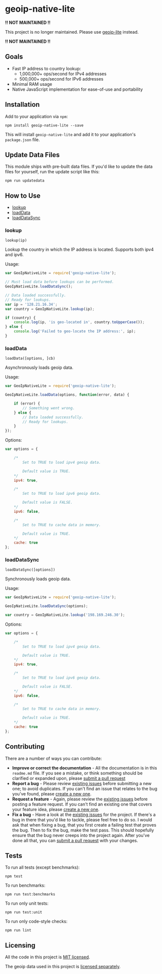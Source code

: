 # geoip-native-lite

__!! NOT MAINTAINED !!__

This project is no longer maintained. Please use [geoip-lite](https://github.com/bluesmoon/node-geoip) instead.

__!! NOT MAINTAINED !!__


## Goals

* Fast IP address to country lookup:
  * 1,000,000+ ops/second for IPv4 addresses
  * 500,000+ ops/second for IPv6 addresses
* Minimal RAM usage
* Native JavaScript implementation for ease-of-use and portability


## Installation

Add to your application via `npm`:
```
npm install geoip-native-lite --save
```
This will install `geoip-native-lite` and add it to your application's `package.json` file.


## Update Data Files

This module ships with pre-built data files. If you'd like to update the data files for yourself, run the update script like this:
```
npm run updatedata
```


## How to Use

* [lookup](#lookup)
* [loadData](#loaddata)
* [loadDataSync](#loaddatasync)

### lookup

`lookup(ip)`

Lookup the country in which the IP address is located. Supports both ipv4 and ipv6.

Usage:
```js
var GeoIpNativeLite = require('geoip-native-lite');

// Must load data before lookups can be performed.
GeoIpNativeLite.loadDataSync();

// Data loaded successfully.
// Ready for lookups.
var ip = '128.21.16.34';
var country = GeoIpNativeLite.lookup(ip);

if (country) {
	console.log(ip, 'is geo-located in', country.toUpperCase());
} else {
	console.log('Failed to geo-locate the IP address:', ip);
}
```


### loadData

`loadData([options, ]cb)`

Asynchronously loads geoip data.

Usage:
```js
var GeoIpNativeLite = require('geoip-native-lite');

GeoIpNativeLite.loadData(options, function(error, data) {

	if (error) {
		// Something went wrong.
	} else {
		// Data loaded successfully.
		// Ready for lookups.
	}
});
```

Options:
```js
var options = {

	/*
		Set to TRUE to load ipv4 geoip data.

		Default value is TRUE.
	*/
	ipv4: true,

	/*
		Set to TRUE to load ipv6 geoip data.

		Default value is FALSE.
	*/
	ipv6: false,

	/*
		Set to TRUE to cache data in memory.

		Default value is TRUE.
	*/
	cache: true
};
```

### loadDataSync

`loadDataSync([options])`

Synchronously loads geoip data.

Usage:
```js
var GeoIpNativeLite = require('geoip-native-lite');

GeoIpNativeLite.loadDataSync(options);

var country = GeoIpNativeLite.lookup('198.169.246.30');
```

Options:
```js
var options = {

	/*
		Set to TRUE to load ipv4 geoip data.

		Default value is TRUE.
	*/
	ipv4: true,

	/*
		Set to TRUE to load ipv6 geoip data.

		Default value is FALSE.
	*/
	ipv6: false,

	/*
		Set to TRUE to cache data in memory.

		Default value is TRUE.
	*/
	cache: true
};
```


## Contributing

There are a number of ways you can contribute:

* **Improve or correct the documentation** - All the documentation is in this `readme.md` file. If you see a mistake, or think something should be clarified or expanded upon, please [submit a pull request](https://github.com/chill117/geoip-native-lite/pulls/new)
* **Report a bug** - Please review [existing issues](https://github.com/chill117/geoip-native-lite/issues) before submitting a new one; to avoid duplicates. If you can't find an issue that relates to the bug you've found, please [create a new one](https://github.com/chill117/geoip-native-lite/issues).
* **Request a feature** - Again, please review the [existing issues](https://github.com/chill117/geoip-native-lite/issues) before posting a feature request. If you can't find an existing one that covers your feature idea, please [create a new one](https://github.com/chill117/geoip-native-lite/issues).
* **Fix a bug** - Have a look at the [existing issues](https://github.com/chill117/geoip-native-lite/issues) for the project. If there's a bug in there that you'd like to tackle, please feel free to do so. I would ask that when fixing a bug, that you first create a failing test that proves the bug. Then to fix the bug, make the test pass. This should hopefully ensure that the bug never creeps into the project again. After you've done all that, you can [submit a pull request](https://github.com/chill117/geoip-native-lite/pulls/new) with your changes.


## Tests

To run all tests (except benchmarks):
```
npm test
```

To run benchmarks:
```
npm run test:benchmarks
```

To run only unit tests:
```
npm run test:unit
```

To run only code-style checks:
```
npm run lint
```


## Licensing

All the code in this project is [MIT licensed](https://github.com/chill117/geoip-native-lite/blob/master/LICENSE).

The geoip data used in this project is [licensed separately](https://github.com/chill117/geoip-native-lite/blob/master/data/LICENSE.txt).
